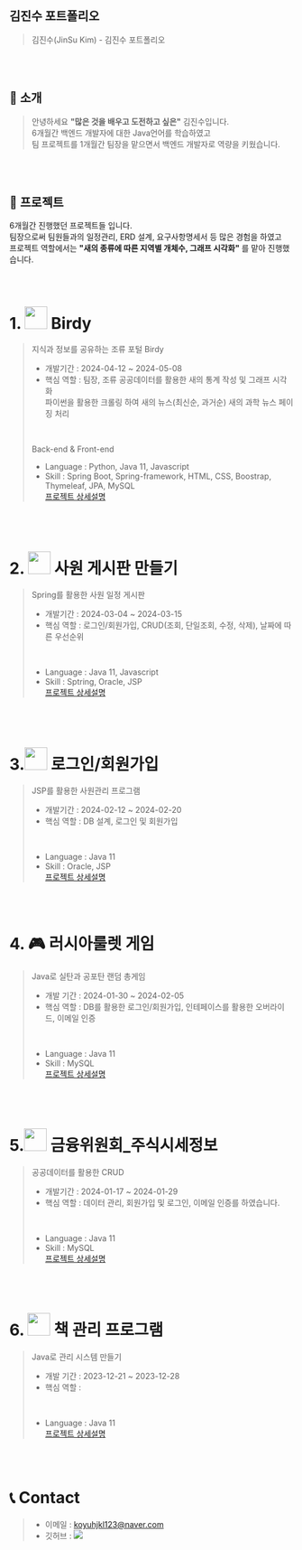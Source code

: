 ## 김진수 포트폴리오
>김진수(JinSu Kim) - 김진수 포트폴리오
<br>
<br>

## 👋 소개
>안녕하세요 **"많은 것을 배우고 도전하고 싶은"** 김진수입니다.<br>
>6개월간 백엔드 개발자에 대한 Java언어를 학습하였고<br>
>팀 프로젝트를 1개월간 팀장을 맡으면서 백엔드 개발자로 역량을 키웠습니다.

<br>
<br>

## 📝 프로젝트
6개월간 진행했던 프로젝트들 입니다. <br>
팀장으로써 팀원들과의 일정관리, ERD 설계, 요구사항명세서 등 많은 경험을 하였고 <br>
프로젝트 역할에서는 **"새의 종류에 따른 지역별 개체수, 그래프 시각화"** 를 맡아 진행했습니다. <br>
<br>
<br>

# 1. <img src="https://github.com/koyuhjkl123/portfolio/assets/94844952/4956f6c6-f49a-4f9b-a7c0-95ce6e4f72c0" width="40" height="40"/> Birdy


>지식과 정보를 공유하는 조류 포털 Birdy <br>
>* 개발기간 : 2024-04-12 ~ 2024-05-08 <br>
>* 핵심 역할 : 팀장, 조류 공공데이터를 활용한 새의 통계 작성 및 그래프 시각화 <br>
>파이썬을 활용한 크롤링 하여 새의 뉴스(최신순, 과거순) 새의 과학 뉴스 페이징 처리 <br>
><br>
>
>  Back-end & Front-end <br>
> * Language : Python, Java 11, Javascript <br>
> * Skill : Spring Boot, Spring-framework, HTML, CSS, Boostrap, Thymeleaf, JPA, MySQL <br>
> [프로젝트 상세설명](https://github.com/koyuhjkl123/Project_Bridy) <br>
<br>
<br>

# 2. <img src="https://github.com/koyuhjkl123/portfolio/assets/94844952/42c3324c-69a1-477e-a6b9-ba68dd1f85fd" width="40" height="40"/> 사원 게시판 만들기
> Spring를 활용한 사원 일정 게시판 <br>
> * 개발기간 : 2024-03-04 ~ 2024-03-15 <br>
> * 핵심 역할 : 로그인/회원가입, CRUD(조회, 단일조회, 수정, 삭제), 날짜에 따른 우선순위 <br>
><br>
>
> 
>* Language : Java 11, Javascript <br>
>* Skill : Sptring, Oracle, JSP <br>
> [프로젝트 상세설명]() <br>
<br>
<br>

# 3.<img src="https://github.com/koyuhjkl123/portfolio/assets/94844952/b5c1b1a8-4a58-4bc0-8cac-51d5e71cac92" width="40" height="40"/> 로그인/회원가입

>JSP를 활용한 사원관리 프로그램 <br>
> * 개발기간 : 2024-02-12 ~ 2024-02-20 <br>
> * 핵심 역할 : DB 설계, 로그인 및 회원가입 <br>
> <br>
>
>
>* Language : Java 11 <br>
>* Skill : Oracle, JSP <br>
>[프로젝트 상세설명]() <br>
<br>
<br>

# 4. 🎮 러시아룰렛 게임
> Java로 실탄과 공포탄 랜덤 총게임 <br>
> * 개발 기간 : 2024-01-30 ~ 2024-02-05 <br>
> * 핵심 역할 : DB를 활용한 로그인/회원가입, 인테페이스를 활용한 오버라이드, 이메일 인증 <br>
> <br>
>
> * Language : Java 11 <br>
> * Skill : MySQL <br>
> [프로젝트 상세설명](https://github.com/koyuhjkl123/RussianRoulette) <br>
<br>
<br>

# 5.<img src="https://github.com/koyuhjkl123/portfolio/assets/94844952/46468e36-d971-4f14-b316-5e1ff7613092" width="40" height="40"/> 금융위원회_주식시세정보 <br>
>공공데이터를 활용한 CRUD <br>
>* 개발기간 : 2024-01-17 ~ 2024-01-29 <br>
>* 핵심 역할 : 데이터 관리, 회원가입 및 로그인, 이메일 인증를 하였습니다. <br>
><br>
>
>* Language : Java 11 <br>
>* Skill : MySQL <br>
>[프로젝트 상세설명](https://github.com/koyuhjkl123/stock-quotes) <br>
<br>
<br>

# 6. <img src="https://github.com/koyuhjkl123/portfolio/assets/94844952/c4cd0790-9be9-4696-aaab-cab7a0eda186" width="40" height="40"/> 책 관리 프로그램
> Java로 관리 시스템 만들기 <br>
> * 개발 기간 : 2023-12-21 ~ 2023-12-28 <br>
> * 핵심 역할 :
> <br>
>
> * Language : Java 11 <br>
>   [프로젝트 상세설명]() <br>
<br>
<br>

# 📞 Contact
>* 이메일 : koyuhjkl123@naver.com
>* 깃허브 : [<img src="https://img.shields.io/badge/github-%23121011.svg?style=for-the-badge&logo=github&logoColor=white"/>]( https://github.com/orgs/community/discussions/124100)
